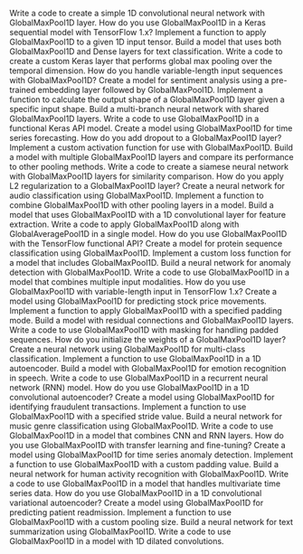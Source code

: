 Write a code to create a simple 1D convolutional neural network with GlobalMaxPool1D layer.
How do you use GlobalMaxPool1D in a Keras sequential model with TensorFlow 1.x?
Implement a function to apply GlobalMaxPool1D to a given 1D input tensor.
Build a model that uses both GlobalMaxPool1D and Dense layers for text classification.
Write a code to create a custom Keras layer that performs global max pooling over the temporal dimension.
How do you handle variable-length input sequences with GlobalMaxPool1D?
Create a model for sentiment analysis using a pre-trained embedding layer followed by GlobalMaxPool1D.
Implement a function to calculate the output shape of a GlobalMaxPool1D layer given a specific input shape.
Build a multi-branch neural network with shared GlobalMaxPool1D layers.
Write a code to use GlobalMaxPool1D in a functional Keras API model.
Create a model using GlobalMaxPool1D for time series forecasting.
How do you add dropout to a GlobalMaxPool1D layer?
Implement a custom activation function for use with GlobalMaxPool1D.
Build a model with multiple GlobalMaxPool1D layers and compare its performance to other pooling methods.
Write a code to create a siamese neural network with GlobalMaxPool1D layers for similarity comparison.
How do you apply L2 regularization to a GlobalMaxPool1D layer?
Create a neural network for audio classification using GlobalMaxPool1D.
Implement a function to combine GlobalMaxPool1D with other pooling layers in a model.
Build a model that uses GlobalMaxPool1D with a 1D convolutional layer for feature extraction.
Write a code to apply GlobalMaxPool1D along with GlobalAveragePool1D in a single model.
How do you use GlobalMaxPool1D with the TensorFlow functional API?
Create a model for protein sequence classification using GlobalMaxPool1D.
Implement a custom loss function for a model that includes GlobalMaxPool1D.
Build a neural network for anomaly detection with GlobalMaxPool1D.
Write a code to use GlobalMaxPool1D in a model that combines multiple input modalities.
How do you use GlobalMaxPool1D with variable-length input in TensorFlow 1.x?
Create a model using GlobalMaxPool1D for predicting stock price movements.
Implement a function to apply GlobalMaxPool1D with a specified padding mode.
Build a model with residual connections and GlobalMaxPool1D layers.
Write a code to use GlobalMaxPool1D with masking for handling padded sequences.
How do you initialize the weights of a GlobalMaxPool1D layer?
Create a neural network using GlobalMaxPool1D for multi-class classification.
Implement a function to use GlobalMaxPool1D in a 1D autoencoder.
Build a model with GlobalMaxPool1D for emotion recognition in speech.
Write a code to use GlobalMaxPool1D in a recurrent neural network (RNN) model.
How do you use GlobalMaxPool1D in a 1D convolutional autoencoder?
Create a model using GlobalMaxPool1D for identifying fraudulent transactions.
Implement a function to use GlobalMaxPool1D with a specified stride value.
Build a neural network for music genre classification using GlobalMaxPool1D.
Write a code to use GlobalMaxPool1D in a model that combines CNN and RNN layers.
How do you use GlobalMaxPool1D with transfer learning and fine-tuning?
Create a model using GlobalMaxPool1D for time series anomaly detection.
Implement a function to use GlobalMaxPool1D with a custom padding value.
Build a neural network for human activity recognition with GlobalMaxPool1D.
Write a code to use GlobalMaxPool1D in a model that handles multivariate time series data.
How do you use GlobalMaxPool1D in a 1D convolutional variational autoencoder?
Create a model using GlobalMaxPool1D for predicting patient readmission.
Implement a function to use GlobalMaxPool1D with a custom pooling size.
Build a neural network for text summarization using GlobalMaxPool1D.
Write a code to use GlobalMaxPool1D in a model with 1D dilated convolutions.